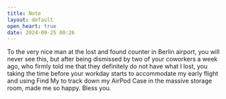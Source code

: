 ```yaml
---
title: Note
layout: default
open_heart: true
date: 2024-09-25 00:26
---
```


To the very nice man at the lost and found counter in Berlin airport, you will never see this, but after being dismissed by two of your coworkers a week ago, who firmly told me that they definitely do not have what I lost, you taking the time before your workday starts to accommodate my early flight and using Find My to track down my AirPod Case in the massive storage room, made me so happy. Bless you.
